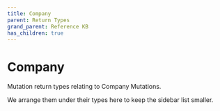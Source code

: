 ```yaml
---
title: Company
parent: Return Types
grand_parent: Reference KB
has_children: true
---
```


# Company

Mutation return types relating to Company Mutations.

We arrange them under their types here to keep the sidebar list smaller.

